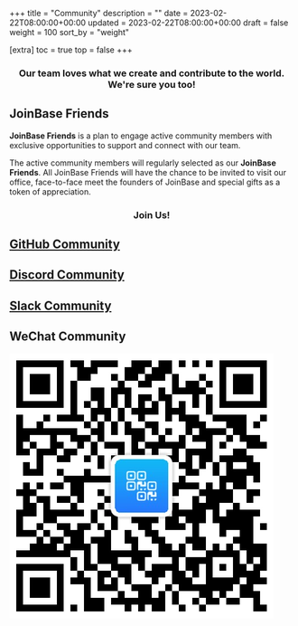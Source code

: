 +++
title = "Community"
description = ""
date = 2023-02-22T08:00:00+00:00
updated = 2023-02-22T08:00:00+00:00
draft = false
weight = 100
sort_by = "weight"

[extra]
toc = true
top = false
+++

<div style="text-align:center"><h3>Our team loves what we create and contribute to the world. We're sure you too!</h3></div>

## JoinBase Friends

**JoinBase Friends** is a plan to engage active community members with exclusive opportunities to support and connect with our team.

The active community members will regularly selected as our **JoinBase Friends**. All JoinBase Friends will have the chance to be invited to visit our office, face-to-face meet the founders of JoinBase and special gifts as a token of appreciation.

<div style="text-align:center"><h3>Join Us!</h3></div>

## <i class="las la-hand-point-right"></i> [GitHub Community](https://github.com/open-joinbase/joinbase)

## <i class="las la-hand-point-right"></i> [Discord Community](https://discord.com/invite/sqX6vfnURj)

## <i class="las la-hand-point-right"></i> [Slack Community](https://join.slack.com/t/joinbaseworkspace/shared_invite/zt-1bizmnl2c-HaXl93gZ5Hnm_ukDAotZzg)

## <i class="las la-hand-point-right"></i> WeChat Community

![WeChat Community](/imgs/joinbase_wetchat_group.png)

